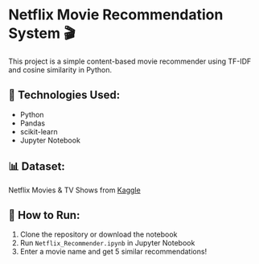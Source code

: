 # Netflix Movie Recommendation System 🎬

This project is a simple content-based movie recommender using TF-IDF and cosine similarity in Python.

## 🔧 Technologies Used:
- Python
- Pandas
- scikit-learn
- Jupyter Notebook

## 📊 Dataset:
Netflix Movies & TV Shows from [Kaggle](https://www.kaggle.com/datasets/shivamb/netflix-shows)

## 📌 How to Run:
1. Clone the repository or download the notebook
2. Run `Netflix_Recommender.ipynb` in Jupyter Notebook
3. Enter a movie name and get 5 similar recommendations!

